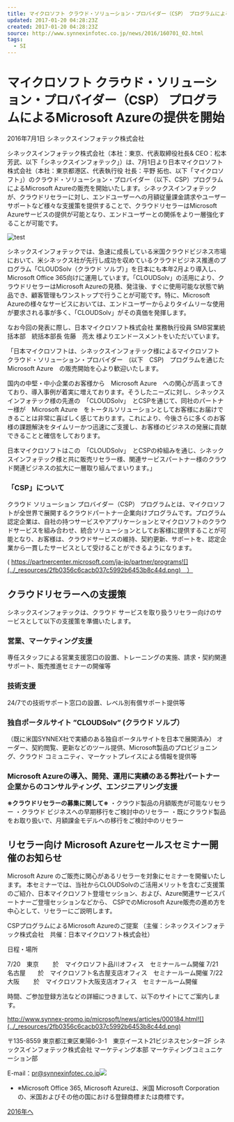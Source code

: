 ```yaml
---
title: マイクロソフト クラウド・ソリューション・プロバイダー（CSP） プログラムによるMicrosoft Azureの提供を開始
updated: 2017-01-20 04:28:23Z
created: 2017-01-20 04:28:23Z
source: http://www.synnexinfotec.co.jp/news/2016/160701_02.html
tags:
  - SI
---
```


# マイクロソフト クラウド・ソリューション・プロバイダー（CSP） プログラムによるMicrosoft Azureの提供を開始

2016年7月1日
シネックスインフォテック株式会社

シネックスインフォテック株式会社（本社：東京、代表取締役社長& CEO：松本 芳武、以下「シネックスインフォテック」）は、7月1日より日本マイクロソフト株式会社（本社：東京都港区、代表執行役 社長：平野 拓也、以下「マイクロソフト」）のクラウド・ソリューション・プロバイダー（以下、CSP）プログラムによるMicrosoft Azureの販売を開始いたします。シネックスインフォテックが、クラウドリセラーに対し、エンドユーザーへの月額従量課金請求やユーザーサポートなど様々な支援策を提供することで、クラウドリセラーはMicrosoft Azureサービスの提供が可能となり、エンドユーザーとの関係をより一層強化することが可能です。

![test](../_resources/ea26fce0006d239c6584d984194a8bc3.jpg)

シネックスインフォテックでは、急速に成長している米国クラウドビジネス市場において、米シネックス社が先行し成功を収めているクラウドビジネス推進のプログラム「CLOUDSolv（クラウド ソルブ）」を日本にも本年2月より導入し、Microsoft Office 365向けに運用しています。「CLOUDSolv」の活用により、クラウドリセラーはMicrosoft Azureの見積、発注後、すぐに使用可能な状態で納品でき、顧客管理もワンストップで行うことが可能です。特に、Microsoft Azureの様々なサービスにおいては、エンドユーザーからよりタイムリーな使用が要求される事が多く、「CLOUDSolv」がその真価を発揮します。

なお今回の発表に際し、日本マイクロソフト株式会社 業務執行役員 SMB営業統括本部　統括本部長 佐藤　亮太 様よりエンドースメントをいただいています。

「日本マイクロソフトは、シネックスインフォテック様によるマイクロソフト クラウド・ソリューション・プロバイダー　(以下　CSP)　プログラムを通じた　Microsoft Azure　の販売開始を心より歓迎いたします。

国内の中堅・中小企業のお客様から　Microsoft Azure　への関心が高まってきており、導入事例が着実に増えております。そうしたニーズに対し、シネックスインフォテック様の先進の　「CLOUDSolv」　とCSPを通じて、同社のパートナー様が　Microsoft Azure　をトータルソリューションとしてお客様にお届けできることは非常に喜ばしく感じております。これにより、今後さらに多くのお客様の課題解決をタイムリーかつ迅速にご支援し、お客様のビジネスの発展に貢献できることと確信をしております。

日本マイクロソフトはこの　「CLOUDSolv」　とCSPの枠組みを通じ、シネックスインフォテック様と共に販売リセラー様、関連サービスパートナー様のクラウド関連ビジネスの拡大に一層取り組んでまいります。」

### 「CSP」について

クラウド ソリューション プロバイダー（CSP） プログラムとは、マイクロソフトが全世界で展開するクラウドパートナー企業向けプログラムです。プログラム認定企業は、自社の持つサービスやアプリケーションとマイクロソフトのクラウドサービスを組み合わせ、統合ソリューションとしてお客様に提供することが可能となり、お客様は、クラウドサービスの維持、契約更新、サポートを、認定企業から一貫したサービスとして受けることができるようになります。

( https://partnercenter.microsoft.com/ja-jp/partner/programs![](../_resources/2fb0356c6cacb037c5992b6453b8c44d.png)　）

## クラウドリセラーへの支援策

シネックスインフォテックは、クラウド サービスを取り扱うリセラー向けのサービスとして以下の支援策を準備いたします。

### 営業、マーケティング支援

専任スタッフによる営業支援窓口の設置、トレーニングの実施、請求・契約関連サポート、販売推進セミナーの開催等

### 技術支援

24/7での技術サポート窓口の設置、レベル別有償サポート提供等

### 独自ポータルサイト ”CLOUDSolv” (クラウド ソルブ）

（既に米国SYNNEX社で実績のある独自ポータルサイトを日本で展開済み）
オーダー、契約閲覧、更新などのツール提供、Microsoft製品のプロビジョニング、クラウド コミュニティ、マーケットプレイスによる情報を提供等

### Microsoft Azureの導入、開発、運用に実績のある弊社パートナー企業からのコンサルティング、エンジニアリング支援

**※クラウドリセラーの募集に関して※**
・クラウド製品の月額販売が可能なリセラー
・クラウド ビジネスへの早期移行をご検討中のリセラー
・既にクラウド製品をお取り扱いで、月額課金モデルへの移行をご検討中のリセラー

## リセラー向け Microsoft Azureセールスセミナー開催のお知らせ

Microsoft Azure のご販売に関心があるリセラーを対象にセミナーを開催いたします。 本セミナーでは、当社からCLOUDSolvのご活用メリットを含むご支援策のご紹介、日本マイクロソフト登壇セッション、および、Azure関連サービスパートナーご登壇セッションなどから、 CSPでのMicrosoft Azure販売の進め方を中心として、リセラーにご説明します。

CSPプログラムによるMicrosoft Azureのご提案
（主催：シネックスインフォテック株式会社　共催：日本マイクロソフト株式会社）

日程・場所

7/20　東京　　 於　マイクロソフト品川オフィス　セミナールーム開催
7/21　名古屋　　於　マイクロソフト名古屋支店オフィス　セミナールーム開催
7/22　大阪　　 於　マイクロソフト大阪支店オフィス　セミナールーム開催

時間、ご参加登録方法などの詳細につきまして、以下のサイトにてご案内します。

 http://www.synnex-promo.jp/microsoft/news/articles/000184.html![](../_resources/2fb0356c6cacb037c5992b6453b8c44d.png)

〒135-8559
東京都江東区東陽6-3-1　東京イースト21ビジネスセンター2F
シネックスインフォテック株式会社
マーケティング本部 マーケティングコミュニケーション部

E-mail：[pr@synnexinfotec.co.jp](http://www.synnexinfotec.co.jp/news/2016/160701_02.htmlmailto:pr@synnexinfotec.co.jp)![](../_resources/b345cb801059446aa8d47c933079918a.png)

- ※Microsoft Office 365, Microsoft Azureは、米国 Microsoft Corporation の、米国およびその他の国における登録商標または商標です。

[2016年へ](http://www.synnexinfotec.co.jp/news/2016/index.html)